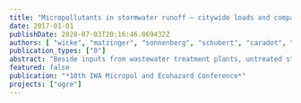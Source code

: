 ```yaml
---
title: "Micropollutants in stormwater runoff – citywide loads and comparison with sewage inputs."
date: 2017-01-01
publishDate: 2020-07-03T20:16:46.069432Z
authors: [ "wicke", "matzinger", "sonnenberg", "schubert", "caradot", "Heinzmann, B.", "von Seggern, D.", "rouault" ]
publication_types: ["0"]
abstract: "Beside inputs from wastewater treatment plants, untreated stormwater runoff can also be an important source of pollutants affecting urban surface waters. To evaluate the relevance of micropollutants in urban stormwater runoff for the city of Berlin, an event-based, one-year monitoring program was conducted in five homogeneous catchments of different urban structure types. Volume proportional samples were analysed for a comprehensive set of ~100 micropollutants (e.g. biocides/pesticides, plasticisers, flame retardants, PAH, heavy metals) as well as standard parameters (TSS, total P, phosphate, ammonium, COD, BOD). Micropollutant concentrations found in stormwater runoff were extrapolated to annual loads for the city of Berlin (impervious connected area of ~170 km2) based on the concentration patterns found in each of the five specific city structure types. Results show that micropollutants of several substance types can enter Berlin surface waters at loads in the order of 10-700 kg/yr via stormwater runoff. These loads are in a similar order of magnitude as micropollutants that enter Berlin surface waters via (treated) sewage, such as pharmaceutical residues carbamazepine or ibuprofen."
featured: false
publication: "*10th IWA Micropol and Ecohazard Conference*"
projects: ["ogre"]
---
```


